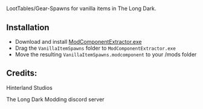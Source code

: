 # 
LootTables/Gear-Spawns for vanilla items in The Long Dark.

## Installation
* Download and install [ModComponentExtractor.exe](https://github.com/ds5678/ModComponentExtractor/releases/latest)
* Drag the `VanillaItemSpawns` folder to `ModComponentExtractor.exe`
* Move the resulting `VanillaItemSpawns.modcomponent` to your /mods folder

## Credits:
Hinterland Studios

The Long Dark Modding discord server
